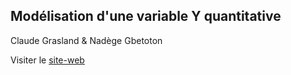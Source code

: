 ## Modélisation d'une variable Y quantitative
Claude Grasland & Nadège Gbetoton

Visiter le [site-web](https://ee-cist.github.io/MOD1_Yquanti/) 
